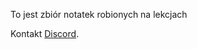 To jest zbiór notatek robionych na lekcjach




Kontakt [Discord](discord.app/users1278289224080031787).

